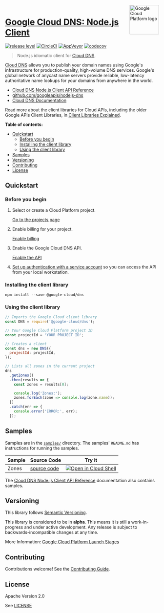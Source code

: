 <img src="https://avatars2.githubusercontent.com/u/2810941?v=3&s=96" alt="Google Cloud Platform logo" title="Google Cloud Platform" align="right" height="96" width="96"/>

# [Google Cloud DNS: Node.js Client](https://github.com/googleapis/nodejs-dns)

[![release level](https://img.shields.io/badge/release%20level-alpha-orange.svg?style&#x3D;flat)](https://cloud.google.com/terms/launch-stages)
[![CircleCI](https://img.shields.io/circleci/project/github/googleapis/nodejs-dns.svg?style=flat)](https://circleci.com/gh/googleapis/nodejs-dns)
[![AppVeyor](https://ci.appveyor.com/api/projects/status/github/googleapis/nodejs-dns?branch=master&svg=true)](https://ci.appveyor.com/project/googleapis/nodejs-dns)
[![codecov](https://img.shields.io/codecov/c/github/googleapis/nodejs-dns/master.svg?style=flat)](https://codecov.io/gh/googleapis/nodejs-dns)

> Node.js idiomatic client for [Cloud DNS][product-docs].

[Cloud DNS](https://cloud.google.com/dns/docs/) allows you to publish your domain names using Google&#x27;s infrastructure for production-quality, high-volume DNS services. Google&#x27;s global network of anycast name servers provide reliable, low-latency authoritative name lookups for your domains from anywhere in the world.


* [Cloud DNS Node.js Client API Reference][client-docs]
* [github.com/googleapis/nodejs-dns](https://github.com/googleapis/nodejs-dns)
* [Cloud DNS Documentation][product-docs]

Read more about the client libraries for Cloud APIs, including the older
Google APIs Client Libraries, in [Client Libraries Explained][explained].

[explained]: https://cloud.google.com/apis/docs/client-libraries-explained

**Table of contents:**

* [Quickstart](#quickstart)
  * [Before you begin](#before-you-begin)
  * [Installing the client library](#installing-the-client-library)
  * [Using the client library](#using-the-client-library)
* [Samples](#samples)
* [Versioning](#versioning)
* [Contributing](#contributing)
* [License](#license)

## Quickstart

### Before you begin

1.  Select or create a Cloud Platform project.

    [Go to the projects page][projects]

1.  Enable billing for your project.

    [Enable billing][billing]

1.  Enable the Google Cloud DNS API.

    [Enable the API][enable_api]

1.  [Set up authentication with a service account][auth] so you can access the
    API from your local workstation.

[projects]: https://console.cloud.google.com/project
[billing]: https://support.google.com/cloud/answer/6293499#enable-billing
[enable_api]: https://console.cloud.google.com/flows/enableapi?apiid=dns.googleapis.com
[auth]: https://cloud.google.com/docs/authentication/getting-started

### Installing the client library

    npm install --save @google-cloud/dns

### Using the client library

```javascript
// Imports the Google Cloud client library
const DNS = require('@google-cloud/dns');

// Your Google Cloud Platform project ID
const projectId = 'YOUR_PROJECT_ID';

// Creates a client
const dns = new DNS({
  projectId: projectId,
});

// Lists all zones in the current project
dns
  .getZones()
  .then(results => {
    const zones = results[0];

    console.log('Zones:');
    zones.forEach(zone => console.log(zone.name));
  })
  .catch(err => {
    console.error('ERROR:', err);
  });
```

## Samples

Samples are in the [`samples/`](https://github.com/googleapis/nodejs-dns/tree/master/samples) directory. The samples' `README.md`
has instructions for running the samples.

| Sample                      | Source Code                       | Try it |
| --------------------------- | --------------------------------- | ------ |
| Zones | [source code](https://github.com/googleapis/nodejs-dns/blob/master/samples/zones.js) | [![Open in Cloud Shell][shell_img]](https://console.cloud.google.com/cloudshell/open?git_repo=https://github.com/googleapis/nodejs-dns&page=editor&open_in_editor=samples/zones.js,samples/README.md) |

The [Cloud DNS Node.js Client API Reference][client-docs] documentation
also contains samples.

## Versioning

This library follows [Semantic Versioning](http://semver.org/).

This library is considered to be in **alpha**. This means it is still a
work-in-progress and under active development. Any release is subject to
backwards-incompatible changes at any time.

More Information: [Google Cloud Platform Launch Stages][launch_stages]

[launch_stages]: https://cloud.google.com/terms/launch-stages

## Contributing

Contributions welcome! See the [Contributing Guide](https://github.com/googleapis/nodejs-dns/blob/master/.github/CONTRIBUTING.md).

## License

Apache Version 2.0

See [LICENSE](https://github.com/googleapis/nodejs-dns/blob/master/LICENSE)

[client-docs]: https://cloud.google.com/nodejs/docs/reference/dns/latest/
[product-docs]: https://cloud.google.com/dns/docs/
[shell_img]: //gstatic.com/cloudssh/images/open-btn.png
